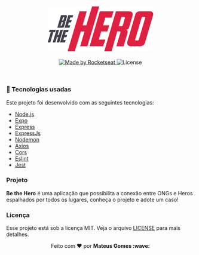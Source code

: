<h4 align="center">
<img src="https://github.com/mateusgms/be-the-hero/blob/master/mobile/src/pages/Incidents/assets/logo%403x.png" /><br>
</h4>
<p align="center">
  <a href="https://rocketseat.com.br">
    <img alt="Made by Rocketseat" src="https://img.shields.io/badge/made%20by-Rocketseat-green">
  </a>
  <img alt="License" src="https://img.shields.io/badge/license-MIT-green">
</p>

<br>

### :rocket: Tecnologias usadas
Este projeto foi desenvolvido com as seguintes tecnologias:
- [Node.js](https://nodejs.org/en/)
- [Expo](https://expo.io/)
- [Express](https://expressjs.com/pt-br/)
- [ExpressJs](https://expressjs.com/pt-br/)
- [Nodemon](https://www.npmjs.com/package/nodemon)
- [Axios](https://www.npmjs.com/package/axios)
- [Cors](https://www.npmjs.com/package/cors)
- [Eslint](https://www.npmjs.com/package/eslint)
- [Jest](https://www.npmjs.com/package/jest)

### Projeto

<b>Be the Hero</b> é uma aplicação que possibilita a conexão entre ONGs e Heros espalhados por todos os lugares, conheça o projeto e adote um caso!


### Licença

Esse projeto está sob a licença MIT. Veja o arquivo [LICENSE](LICENSE.md) para mais detalhes.


<p align="center">Feito com ❤️ por <strong>Mateus Gomes :wave: </p>
